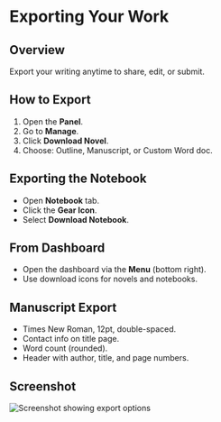 # Exporting Your Work

## Overview
Export your writing anytime to share, edit, or submit.

## How to Export
1. Open the **Panel**.  
2. Go to **Manage**.  
3. Click **Download Novel**.  
4. Choose: Outline, Manuscript, or Custom Word doc.  

## Exporting the Notebook
- Open **Notebook** tab.  
- Click the **Gear Icon**.  
- Select **Download Notebook**.  

## From Dashboard
- Open the dashboard via the **Menu** (bottom right).  
- Use download icons for novels and notebooks.

## Manuscript Export
- Times New Roman, 12pt, double-spaced.  
- Contact info on title page.  
- Word count (rounded).  
- Header with author, title, and page numbers.

## Screenshot
![Screenshot showing export options](screenshot.png)
